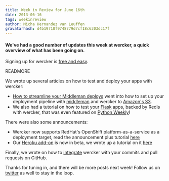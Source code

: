 ```yaml
---
title: Week in Review for June 16th
date: 2013-06-16
tags: weekinreview
author: Micha Hernandez van Leuffen
gravatarhash: d4b19718f9748779d7cf18c6303dc17f
---
```


<h4 class="subheader">
We've had a good number of updates this week at wercker, a quick overview of what has been going on.
</h4>

Signing up for wercker is [free and easy](https://app.wercker.com/users/new/).

READMORE

We wrote up several articles on how to test and deploy your apps with wercker:

* [How to streamline your Middleman deploys](http://blog.wercker.com/2013/06/10/Streamlining-Middleman-Deploys-to-s3.html) went into how to set
up your deployment pipeline with [middleman](http://middlemanapp.com) and wercker to [Amazon's S3](http://aws.amazon.com/s3/).
* We also had a tutorial on how to test your [Flask](flask.pocoo.org) apps, backed by Redis with wercker, that was even featured on [Python Weekly](http://www.pythonweekly.com/)!

There were also some announcements:

* Wercker now supports RedHat's OpenShift platform-as-a-service as a deployment target, read the announcement plus tutorial [here](http://blog.wercker.com/2013/06/11/OpenShift-Support.html)
* Our [Heroku add-on](https://addons.heroku.com/wercker) is now in beta, we wrote up a tutorial on it [here](http://blog.wercker.com/2013/06/13/Wercker-heroku-addon-in-beta.html)

Finally, we wrote on how to [integrate](http://blog.wercker.com/2013/06/12/Github-commit-status-API.html) wercker with your commits and pull requests on GitHub.

Thanks for tuning in, and there will be more posts next week! Follow us on [twitter](http://twitter.com/wercker) as well to stay in the loop.

